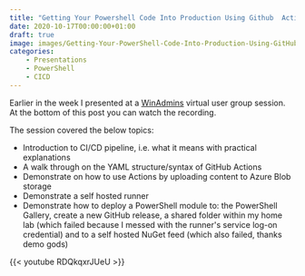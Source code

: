 ```yaml
---
title: "Getting Your Powershell Code Into Production Using Github  Actions"
date: 2020-10-17T00:00:00+01:00
draft: true
image: images/Getting-Your-PowerShell-Code-Into-Production-Using-GitHub-Actions-00.jpg
categories:
    - Presentations
    - PowerShell
    - CICD
---
```


Earlier in the week I presented at a [WinAdmins](https://winadmins.io) virtual user group session. At the bottom of this post you can watch the recording.

The session covered the below topics:

- Introduction to CI/CD pipeline, i.e. what it means with practical explanations
- A walk through on the YAML structure/syntax of GitHub Actions
- Demonstrate on how to use Actions by uploading content to Azure Blob storage
- Demonstrate a self hosted runner
- Demonstrate how to deploy a PowerShell module to: the PowerShell Gallery, create a new GitHub release, a shared folder within my home lab (which failed because I messed with the runner's service log-on credential) and to a self hosted NuGet feed (which also failed, thanks demo gods)

{{< youtube RDQkqxrJUeU >}}
